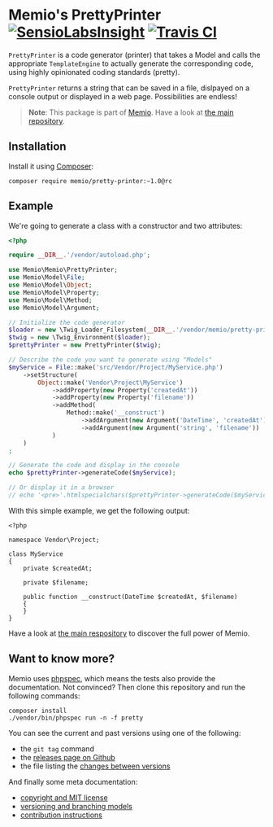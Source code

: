 # Memio's PrettyPrinter [![SensioLabsInsight](https://insight.sensiolabs.com/projects/a2b24423-9840-45ab-a011-598aa3ba26bf/mini.png)](https://insight.sensiolabs.com/projects/a2b24423-9840-45ab-a011-598aa3ba26bf) [![Travis CI](https://travis-ci.org/memio/pretty-printer.png)](https://travis-ci.org/memio/pretty-printer)

`PrettyPrinter` is a code generator (printer) that takes a Model and calls the
appropriate `TemplateEngine` to actually generate the corresponding code,
using highly opinionated coding standards (pretty).

`PrettyPrinter` returns a string that can be saved in a file, dislpayed on a
console output or displayed in a web page. Possibilities are endless!

> **Note**: This package is part of [Memio](http://memio.github.io/memio).
> Have a look at [the main repository](http://github.com/memio/memio).

## Installation

Install it using [Composer](https://getcomposer.org/download):

    composer require memio/pretty-printer:~1.0@rc

## Example

We're going to generate a class with a constructor and two attributes:

```php
<?php

require __DIR__.'/vendor/autoload.php';

use Memio\Memio\PrettyPrinter;
use Memio\Model\File;
use Memio\Model\Object;
use Memio\Model\Property;
use Memio\Model\Method;
use Memio\Model\Argument;

// Initialize the code generator
$loader = new \Twig_Loader_Filesystem(__DIR__.'/vendor/memio/pretty-printer/templates');
$twig = new \Twig_Environment($loader);
$prettyPrinter = new PrettyPrinter($twig);

// Describe the code you want to generate using "Models"
$myService = File::make('src/Vendor/Project/MyService.php')
    ->setStructure(
        Object::make('Vendor\Project\MyService')
            ->addProperty(new Property('createdAt'))
            ->addProperty(new Property('filename'))
            ->addMethod(
                Method::make('__construct')
                    ->addArgument(new Argument('DateTime', 'createdAt'))
                    ->addArgument(new Argument('string', 'filename'))
            )
    )
;

// Generate the code and display in the console
echo $prettyPrinter->generateCode($myService);

// Or display it in a browser
// echo '<pre>'.htmlspecialchars($prettyPrinter->generateCode($myService)).'</pre>';
```

With this simple example, we get the following output:

```
<?php

namespace Vendor\Project;

class MyService
{
    private $createdAt;

    private $filename;

    public function __construct(DateTime $createdAt, $filename)
    {
    }
}
```

Have a look at [the main respository](http://github.com/memio/memio) to discover the full power of Memio.

## Want to know more?

Memio uses [phpspec](http://phpspec.net/), which means the tests also provide the documentation.
Not convinced? Then clone this repository and run the following commands:

    composer install
    ./vendor/bin/phpspec run -n -f pretty

You can see the current and past versions using one of the following:

* the `git tag` command
* the [releases page on Github](https://github.com/memio/memio/releases)
* the file listing the [changes between versions](CHANGELOG.md)

And finally some meta documentation:

* [copyright and MIT license](LICENSE)
* [versioning and branching models](VERSIONING.md)
* [contribution instructions](CONTRIBUTING.md)
